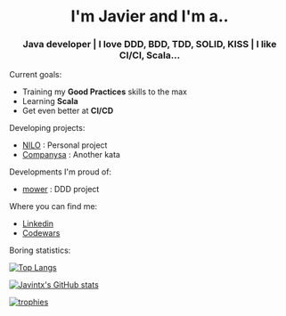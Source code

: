 <h1 align="center"> I'm Javier and I'm a.. </h1>
<h3 align="center"> Java developer | I love DDD, BDD, TDD, SOLID, KISS | I like CI/CI, Scala... </h3>


Current goals:
- Training my <b>Good Practices</b> skills to the max
- Learning <b>Scala</b>
- Get even better at <b>CI/CD</b>


Developing projects:
- [NILO](https://github.com/javintx/nilo) : Personal project
- [Companysa](https://github.com/javintx/companysa) : Another kata


Developments I'm proud of:
- [mower](https://github.com/javintx/mower) : DDD project



Where you can find me:
- <a href="https://www.linkedin.com/in/javier-g-36362a93"> Linkedin </a>
- <a href="https://www.codewars.com/users/javintx"> Codewars </a> 


Boring statistics:

[![Top Langs](https://github-readme-stats.vercel.app/api/top-langs/?username=javintx&theme=cobalt&layout=compact)](https://github.com/anuraghazra/github-readme-stats)

[![Javintx's GitHub stats](https://github-readme-stats.vercel.app/api?username=javintx&show_icons=true&theme=cobalt)](https://github.com/anuraghazra/github-readme-stats)

[![trophies](https://github-profile-trophy.vercel.app/?username=javintx&theme=onedark)](https://github.com/ryo-ma/github-profile-trophy)

